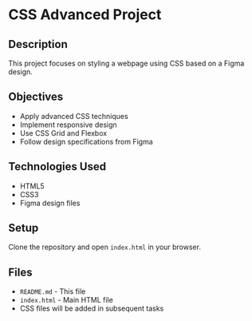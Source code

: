 # CSS Advanced Project

## Description
This project focuses on styling a webpage using CSS based on a Figma design.

## Objectives
- Apply advanced CSS techniques
- Implement responsive design
- Use CSS Grid and Flexbox
- Follow design specifications from Figma

## Technologies Used
- HTML5
- CSS3
- Figma design files

## Setup
Clone the repository and open `index.html` in your browser.

## Files
- `README.md` - This file
- `index.html` - Main HTML file
- CSS files will be added in subsequent tasks